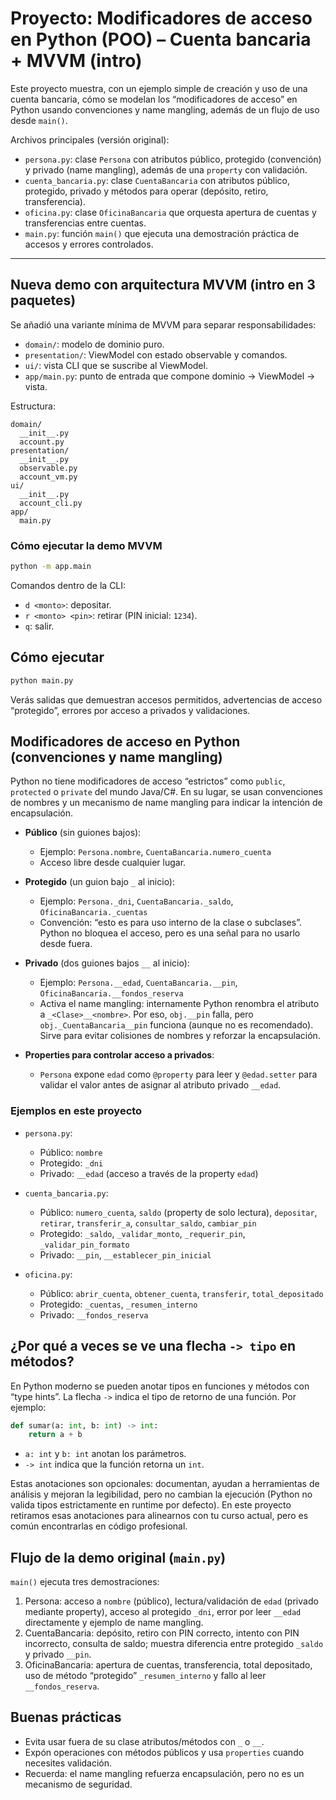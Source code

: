 # Proyecto: Modificadores de acceso en Python (POO) – Cuenta bancaria + MVVM (intro)

Este proyecto muestra, con un ejemplo simple de creación y uso de una cuenta bancaria, cómo se modelan los “modificadores de acceso” en Python usando convenciones y name mangling, además de un flujo de uso desde `main()`.

Archivos principales (versión original):
- `persona.py`: clase `Persona` con atributos público, protegido (convención) y privado (name mangling), además de una `property` con validación.
- `cuenta_bancaria.py`: clase `CuentaBancaria` con atributos público, protegido, privado y métodos para operar (depósito, retiro, transferencia).
- `oficina.py`: clase `OficinaBancaria` que orquesta apertura de cuentas y transferencias entre cuentas.
- `main.py`: función `main()` que ejecuta una demostración práctica de accesos y errores controlados.

---

## Nueva demo con arquitectura MVVM (intro en 3 paquetes)

Se añadió una variante mínima de MVVM para separar responsabilidades:

- `domain/`: modelo de dominio puro.
- `presentation/`: ViewModel con estado observable y comandos.
- `ui/`: vista CLI que se suscribe al ViewModel.
- `app/main.py`: punto de entrada que compone dominio → ViewModel → vista.

Estructura:

```
domain/
  __init__.py
  account.py
presentation/
  __init__.py
  observable.py
  account_vm.py
ui/
  __init__.py
  account_cli.py
app/
  main.py
```

### Cómo ejecutar la demo MVVM

```bash
python -m app.main
```

Comandos dentro de la CLI:

- `d <monto>`: depositar.
- `r <monto> <pin>`: retirar (PIN inicial: `1234`).
- `q`: salir.

## Cómo ejecutar

```bash
python main.py
```

Verás salidas que demuestran accesos permitidos, advertencias de acceso “protegido”, errores por acceso a privados y validaciones.

## Modificadores de acceso en Python (convenciones y name mangling)

Python no tiene modificadores de acceso “estrictos” como `public`, `protected` o `private` del mundo Java/C#. En su lugar, se usan convenciones de nombres y un mecanismo de name mangling para indicar la intención de encapsulación.

- **Público** (sin guiones bajos):
  - Ejemplo: `Persona.nombre`, `CuentaBancaria.numero_cuenta`
  - Acceso libre desde cualquier lugar.

- **Protegido** (un guion bajo `_` al inicio):
  - Ejemplo: `Persona._dni`, `CuentaBancaria._saldo`, `OficinaBancaria._cuentas`
  - Convención: “esto es para uso interno de la clase o subclases”. Python no bloquea el acceso, pero es una señal para no usarlo desde fuera.

- **Privado** (dos guiones bajos `__` al inicio):
  - Ejemplo: `Persona.__edad`, `CuentaBancaria.__pin`, `OficinaBancaria.__fondos_reserva`
  - Activa el name mangling: internamente Python renombra el atributo a `_<Clase>__<nombre>`. Por eso, `obj.__pin` falla, pero `obj._CuentaBancaria__pin` funciona (aunque no es recomendado). Sirve para evitar colisiones de nombres y reforzar la encapsulación.

- **Properties para controlar acceso a privados**:
  - `Persona` expone `edad` como `@property` para leer y `@edad.setter` para validar el valor antes de asignar al atributo privado `__edad`.

### Ejemplos en este proyecto

- `persona.py`:
  - Público: `nombre`
  - Protegido: `_dni`
  - Privado: `__edad` (acceso a través de la property `edad`)

- `cuenta_bancaria.py`:
  - Público: `numero_cuenta`, `saldo` (property de solo lectura), `depositar`, `retirar`, `transferir_a`, `consultar_saldo`, `cambiar_pin`
  - Protegido: `_saldo`, `_validar_monto`, `_requerir_pin`, `_validar_pin_formato`
  - Privado: `__pin`, `__establecer_pin_inicial`

- `oficina.py`:
  - Público: `abrir_cuenta`, `obtener_cuenta`, `transferir`, `total_depositado`
  - Protegido: `_cuentas`, `_resumen_interno`
  - Privado: `__fondos_reserva`

## ¿Por qué a veces se ve una flecha `-> tipo` en métodos?

En Python moderno se pueden anotar tipos en funciones y métodos con “type hints”. La flecha `->` indica el tipo de retorno de una función. Por ejemplo:

```python
def sumar(a: int, b: int) -> int:
    return a + b
```

- `a: int` y `b: int` anotan los parámetros.
- `-> int` indica que la función retorna un `int`.

Estas anotaciones son opcionales: documentan, ayudan a herramientas de análisis y mejoran la legibilidad, pero no cambian la ejecución (Python no valida tipos estrictamente en runtime por defecto). En este proyecto retiramos esas anotaciones para alinearnos con tu curso actual, pero es común encontrarlas en código profesional.

## Flujo de la demo original (`main.py`)

`main()` ejecuta tres demostraciones:
1. Persona: acceso a `nombre` (público), lectura/validación de `edad` (privado mediante property), acceso al protegido `_dni`, error por leer `__edad` directamente y ejemplo de name mangling.
2. CuentaBancaria: depósito, retiro con PIN correcto, intento con PIN incorrecto, consulta de saldo; muestra diferencia entre protegido `_saldo` y privado `__pin`.
3. OficinaBancaria: apertura de cuentas, transferencia, total depositado, uso de método “protegido” `_resumen_interno` y fallo al leer `__fondos_reserva`.

## Buenas prácticas

- Evita usar fuera de su clase atributos/métodos con `_` o `__`.
- Expón operaciones con métodos públicos y usa `properties` cuando necesites validación.
- Recuerda: el name mangling refuerza encapsulación, pero no es un mecanismo de seguridad.
